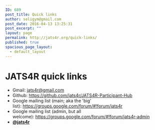 ```yaml
---
ID: 689
post_title: Quick links
author: seligym@gmail.com
post_date: 2016-04-13 13:25:31
post_excerpt: ""
layout: page
permalink: http://jats4r.org/quick-links/
published: true
spacious_page_layout:
  - default_layout
---
```

<h1>JATS4R quick links</h1>
<ul class="quick">
	<li>Gmail: <a href="mailto:jats4r@gmail.com" target="_blank">jats4r@gmail.com</a></li>
	<li>Github: <a href="https://github.com/jats4r/JATS4R-Participant-Hub" target="_blank">https://github.com/jats4r/JATS4R-Participant-Hub</a></li>
	<li>Google mailing list (main; aka the 'big' list): <a href="https://groups.google.com/forum/#!forum/jats4r" target="_blank">https://groups.google.com/forum/#!forum/jats4r</a></li>
	<li>Google mailing list (admin, but all welcome): <a href="https://groups.google.com/forum/#!forum/jats4r-admin" target="_blank">https://groups.google.com/forum/#!forum/jats4r-admin</a></li>
	<li><strong><a href="https://twitter.com/JATS4R" target="_blank">@jats4r</a></strong></li>
</ul>